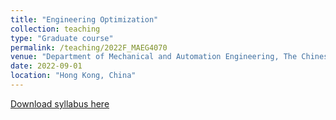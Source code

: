 ```yaml
---
title: "Engineering Optimization"
collection: teaching
type: "Graduate course"
permalink: /teaching/2022F_MAEG4070
venue: "Department of Mechanical and Automation Engineering, The Chinese University of Hong Kong"
date: 2022-09-01
location: "Hong Kong, China"
---
```

[Download syllabus here](http://Liuchao-JIN.github.io/files/2022F_MAEG4070.pdf)
